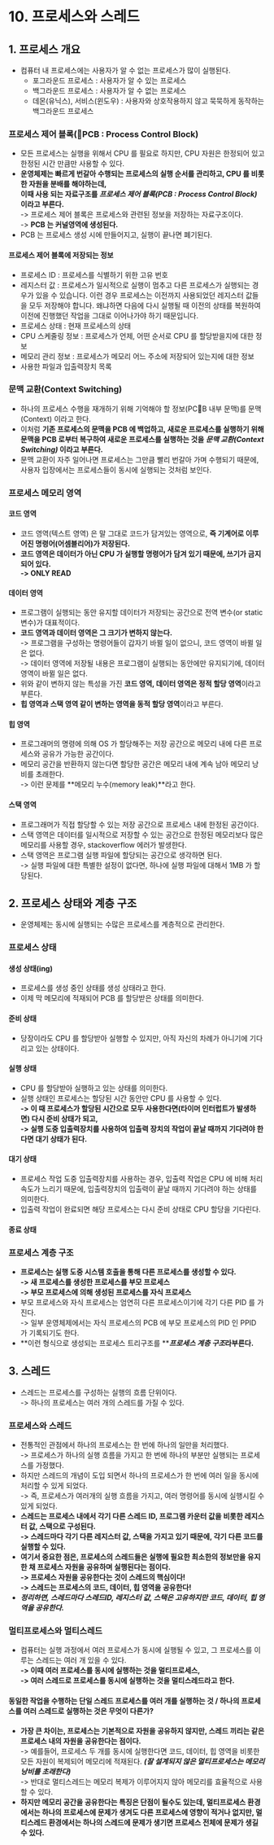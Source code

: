 # 10. 프로세스와 스레드

## 1. 프로세스 개요&#x20;

* 컴퓨터 내 프로세스에는 사용자가 알 수 없는 프로세스가 많이 실행된다.&#x20;
  * 포그라운드 프로세스 : 사용자가 알 수 있는 프로세스
  * 백그라운드 프로세스 : 사용자가 알 수 없는 프로세스
  * 데몬(유닉스), 서비스(윈도우) : 사용자와 상호작용하지 않고 묵묵하게 동작하는 백그라운드 프로세스

### 프로세스 제어 블록(PCB : Process Control Block)&#x20;

* 모든 프로세스는 실행을 위해서 CPU 를 필요로 하지만, CPU 자원은 한정되어 있고 한정된 시간 만큼만 사용할 수 있다.&#x20;
* **운영체제는 빠르게 번갈아 수행되는 프로세스의 실행 순서를 관리하고, CPU 를 비롯한 자원을 분배를 해야하는데,** \
  **이때 사용 되는 자료구조를 **_**프로세스 제어 블록(PCB : Process Control Block)**_** 이라고 부른다.** \
  \-> 프로세스 제어 블록은 프로세스와 관련된 정보을 저장하는 자료구조이다. \
  \-> **PCB 는 커널영역에 생성된다.**&#x20;
* PCB 는 프로세스 생성 시에 만들어지고, 실행이 끝나면 폐기된다.&#x20;

#### 프로세스 제어 블록에 저장되는 정보&#x20;

* 프로세스 ID : 프로세스를 식별하기 위한 고유 번호
* 레지스터 값 : 프로세스가 일시적으로 실행이 멈추고 다른 프로세스가 실행되는 경우가 있을 수 있습니다. 이런 경우 프로세스는 이전까지 사용되었던 레지스터 값들을 모두 저장해야 합니다. 왜냐하면 다음에 다시 실행될 때 이전의 상태를 복원하여 이전에 진행했던 작업을 그대로 이어나가야 하기 때문입니다.
* 프로세스 상태 : 현재 프로세스의 상태&#x20;
* CPU 스케줄링 정보 : 프로세스가 언제, 어떤 순서로 CPU 를 할당받을지에 대한 정보
* 메모리 관리 정보 : 프로세스가 메모리 어느 주소에 저장되어 있는지에 대한 정보&#x20;
* 사용한 파일과 입출력장치 목록&#x20;

### 문맥 교환(Context Switching)

* 하나의 프로세스 수행을 재개하기 위해 기억해야 할 정보(PCB 내부 문맥)를 문맥(Context) 이라고 한다.&#x20;
* 이처럼 **기존 프로세스의 문맥을 PCB 에 백업하고, 새로운 프로세스를 실행하기 위해 문맥을 PCB 로부터 복구하여 새로운 프로세스를 실행하는 것을 **_**문맥 교환(Context Switching)**_** 이라고 부른다.**&#x20;
* 문맥 교환이 자주 일어나면 프로세스는 그만큼 빨리 번갈아 가며 수행되기 때문에, 사용자 입장에서는 프로세스들이 동시에 실행되는 것처럼 보인다.&#x20;

### 프로세스 메모리 영역

#### 코드 영역&#x20;

* 코드 영역(텍스트 영역) 은 말 그대로 코드가 담겨있는 영역으로, **즉 기계어로 이루어진 명령어(어셈블리어)가 저장된다.**&#x20;
* **코드 영역은 데이터가 아닌 CPU 가 실행할 명령어가 담겨 있기 때문에, 쓰기가 금지되어 있다.** \
  **-> ONLY READ**

#### 데이터 영역&#x20;

* 프로그램이 실행되는 동안 유지할 데이터가 저장되는 공간으로 전역 변수(or static 변수)가 대표적이다.&#x20;
* **코드 영역과 데이터 영역은 그 크기가 변하지 않는다.** \
  \-> 프로그램을 구성하는 명령어들이 갑자기 바뀔 일이 없으니, 코드 영역이 바뀔 일은 없다. \
  \-> 데이터 영역에 저장될 내용은 프로그램이 실행되는 동안에만 유지되기에, 데이터 영역이 바뀔 일은 없다.&#x20;
* 위와 같이 변하지 않는 특성을 가진 **코드 영역, 데이터 영역은 정적 할당 영역**이라고 부른다.&#x20;
* **힙 영역과 스택 영역 같이 변하는 영역을 동적 할당 영역**이라고 부른다.

#### 힙 영역&#x20;

* 프로그래머의 명령에 의해 OS 가 할당해주는 저장 공간으로 메모리 내에 다른 프로세스와 공유가 가능한 공간이다.&#x20;
* 메모리 공간을 반환하지 않는다면 할당한 공간은 메모리 내에 계속 남아 메모리 낭비를 초래한다. \
  \-> 이런 문제를 **메모리 누수(memory leak)**라고 한다.&#x20;

#### 스택 영역&#x20;

* 프로그래머가 직접 할당할 수 있는 저장 공간으로 프로세스 내에 한정된 공간이다.&#x20;
* 스택 영역은 데이터를 일시적으로 저장할 수 있는 공간으로 한정된 메모리보다 많은 메모리를 사용할 경우, stackoverflow 에러가 발생한다.&#x20;
* 스택 영역은 프로그램 실행 파일에 할당되는 공간으로 생각하면 된다. \
  \-> 실행 파일에 대한 특별한 설정이 없다면, 하나에 실행 파일에 대해서 1MB 가 할당된다.&#x20;

## 2. 프로세스 상태와 계층 구조

* 운영체제는 동시에 실행되는 수많은 프로세스를 계층적으로 관리한다.&#x20;

### 프로세스 상태&#x20;

#### 생성 상태(ing)

* 프로세스를 생성 중인 상태를 생성 상태라고 한다.&#x20;
* 이제 막 메모리에 적재되어 PCB 를 할당받은 상태를 의미한다.&#x20;

#### 준비 상태

* 당장이라도 CPU 를 할당받아 실행할 수 있지만, 아직 자신의 차례가 아니기에 기다리고 있는 상태이다.&#x20;

#### 실행 상태&#x20;

* CPU 를 할당받아 실행하고 있는 상태를 의미한다.&#x20;
* 실행 상태인 프로세스는 할당된 시간 동안만 CPU 를 사용할 수 있다. \
  **-> 이 때 프로세스가 할당된 시간으로 모두 사용한다면(타이머 인터럽트가 발생하면) 다시 준비 상태가 되고,**\
  **-> 실행 도중 입출력장치를 사용하여 입출력 장치의 작업이 끝날 때까지 기다려야 한다면 대기 상태가 된다.**&#x20;

#### **대기 상태**&#x20;

* 프로세스 작업 도중 입출력장치를 사용하는 경우, 입출력 작업은 CPU 에 비해 처리 속도가 느리기 때문에, 입출력장치의 입출력이 끝날 때까지 기다려야 하는 상태를 의미한다.&#x20;
* 입출력 작업이 완료되면 해당 프로세스는 다시 준비 상태로 CPU 할당을 기다린다.&#x20;

#### 종료 상태&#x20;

### 프로세스 계층 구조&#x20;

* **프로세스는 실행 도중 시스템 호출을 통해 다른 프로세스를 생성할 수 있다.** \
  **-> 새 프로세스를 생성한 프로세스를 부모 프로세스** \
  **-> 부모 프로세스에 의해 생성된 프로세스를 자식 프로세스**
* 부모 프로세스와 자식 프로세스는 엄연히 다른 프로세스이기에 각기 다른 PID 를 가진다. \
  \-> 일부 운영체제에서는 자식 프로세스의 PCB 에 부모 프로세스의 PID 인 PPID 가 기록되기도 한다.&#x20;
* **이런 형식으로 생성되는 프로세스 트리구조를 **_**프로세스 계층 구조**_**라부른다.**&#x20;

## 3. 스레드&#x20;

* 스레드는 프로세스를 구성하는 실행의 흐름 단위이다. \
  \-> 하나의 프로세스는 여러 개의 스레드를 가질 수 있다.&#x20;

### 프로세스와 스레드&#x20;

* 전통적인 관점에서 하나의 프로세스는 한 번에 하나의 일만을 처리했다. \
  \-> 프로세스가 하나의 실행 흐름을 가지고 한 번에 하나의 부분만 실행되는 프로세스를 가정했다.
* 하지만 스레드의 개념이 도입 되면서 하나의 프로세스가 한 번에 여러 일을 동시에 처리할 수 있게 되었다. \
  \-> 즉, 프로세스가 여러개의 실행 흐름을 가지고, 여러 명령어를 동시에 실행시킬 수 있게 되었다.&#x20;
* **스레드는 프로세스 내에서 각기 다른 스레드 ID, 프로그램 카운터 값을 비롯한 레지스터 값, 스택으로 구성된다.** \
  **-> 스레드마다 각기 다른 레지스터 값, 스택을 가지고 있기 때문에, 각기 다른 코드를 실행할 수 있다.**&#x20;
* **여기서 중요한 점은, 프로세스의 스레드들은 실행에 필요한 최소한의 정보만을 유지한 채 프로세스 자원을 공유하며 실행된다는 점이다.** \
  **-> 프로세스 자원을 공유한다는 것이 스레드의 핵심이다!**\
  **-> 스레드는 프로세스의 코드, 데이터, 힙 영역을 공유한다!**
* _**정리하면, 스레드마다 스레드ID, 레지스터 값, 스택은 고유하지만 코드, 데이터, 힙 영역을 공유한다.**_&#x20;

### **멀티프로세스와 멀티스레드**&#x20;

* 컴퓨터는 실행 과정에서 여러 프로세스가 동시에 실행될 수 있고, 그 프로세스를 이루는 스레드는 여러 개 있을 수 있다.\
  **-> 이때 여러 프로세스를 동시에 실행하는 것을 멀티프로세스,**\
  **-> 여러 스레드로 프로세스를 동시에 실행하는 것을 멀티스레드라고 한다.**&#x20;

#### 동일한 작업을 수행하는 단일 스레드 프로세스를 여러 개를 실행하는 것 / 하나의 프로세스를 여러 스레드로 실행하는 것은 무엇이 다른가?

* **가장 큰 차이는, 프로세스는 기본적으로 자원을 공유하지 않지만, 스레드 끼리는 같은 프로세스 내의 자원을 공유한다는 점이다.** \
  \-> 예를들어, 프로세스 두 개를 동시에 실행한다면 코드, 데이터, 힙 영역을 비롯한 모든 자원이 복제되어 메모리에 적재된다. _**(잘 설계되지 않은 멀티프로세스는 메모리 낭비를 초래한다)**_\
  \-> 반대로 멀티스레드는 메모리 복제가 이루어지지 않아 메모리를 효율적으로 사용할 수 있다.&#x20;
* **하지만 메모리 공간을 공유한다는 특징은 단점이 될수도 있는데, 멀티프로세스 환경에서는 하나의 프로세스에 문제가 생겨도 다른 프로세스에 영향이 적거나 없지만, 멀티스레드 환경에서는 하나의 스레드에 문제가 생기면 프로세스 전체에 문제가 생길 수 있다.**&#x20;
